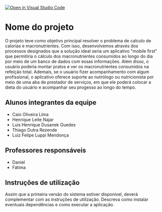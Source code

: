 [![Open in Visual Studio Code](https://classroom.github.com/assets/open-in-vscode-c66648af7eb3fe8bc4f294546bfd86ef473780cde1dea487d3c4ff354943c9ae.svg)](https://classroom.github.com/online_ide?assignment_repo_id=7738877&assignment_repo_type=AssignmentRepo)
# Nome do projeto
O projeto teve como objetivo principal resolver o problema de calculo de calorias e macronutrientes. Com isso, desenvolvemos através dos processos designados que a solução ideal seria um aplicativo "mobile first" que permitiria o cálculo dos macronutrientes consumidos ao longo do dia por meio de um banco de dados com essas informações. Além disso, o usuário poderia montar pratos e ver os macronutrientes consumidos na refeição total. Ademais, se o usuário fizer acompanhamento com algum profissional, o aplicativo oferece suporte ao nutrólogo ou nutricionista por meio de uma aba de prestador de serviços, em que ele poderá colocar a dieta do usuário e acompanhar seu progesso ao longo do tempo.

## Alunos integrantes da equipe

* Caio Oliveira Lima
* Henrique Leite Najar
* Luis Henrique Dusanek Guedes
* Thiago Dutra Rezende
* Luiz Felipe Luppi Mendonça
## Professores responsáveis

* Daniel
* Fátima

## Instruções de utilização

Assim que a primeira versão do sistema estiver disponível, deverá complementar com as instruções de utilização. Descreva como instalar eventuais dependências e como executar a aplicação.
